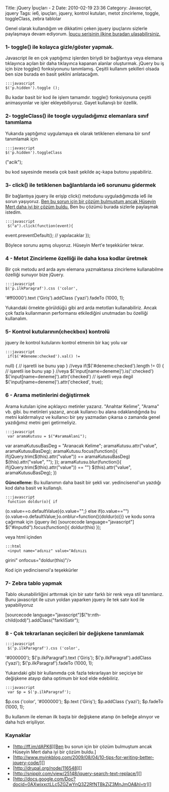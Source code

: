 Title: jQuery İpuçları - 2
Date: 2010-02-19 23:36
Category: Javascript, jquery
Tags: ie6, ipuçları, jquery, kontrol kutuları, metot zincirleme, toggle, toggleClass, zebra tablolar

Genel olarak kullandığım ve dikkatimi çeken jquery ipuçlarını sizlerle
paylaşmaya devam ediyorum. [İpucu serisinin ilkine buradan
ulaşabilirsiniz.][]

### 1- toggle() ile kolayca gizle/göster yapmak.

Javascript ile en çok yaptığımız işlerden biriydi bir bağlantıya veya
elemana tıklayınca açılan bir daha tıklayınca kapanan alanlar
oluşturmak. jQuery bu iş için bize toggle() fonksiyonunu tanımlamış.
Çeşitli kullanım şekilleri olsada ben size burada en basit şeklini
anlatacağım.

	:::javascript
	$('p.hidden').toggle ();

Bu kadar basit bir kod ile işlem tamamdır. toggle() fonksiyonuna çeşitli
animasyonlar ve işler ekleyebiliyoruz. Gayet kullanışlı bir özellik.

### 2- toggleClass() ile toogle uyguladığımız elemanlara sınıf tanımlama

Yukarıda yaptığımız uygulamaya ek olarak tetiklenen elemana bir sınıf
tanımlamak için

	:::javascript
	$('p.hidden').toggleClass
("acik");

bu kod sayesinde mesela çok basit şekilde aç-kapa butonu yapabiliriz.

### 3- click() ile tetiklenen bağlantılarda ie6 sorununu gidermek

Bir bağlantıya jquery ile erişip click() metodunu uyguladığımızda ie6
ile sorun yaşıyoruz. [Ben bu sorun için bir çözüm bulmuştum ancak
Hüseyin Mert daha iyi bir çözüm buldu.][] Ben bu çözümü burada sizlerle
paylaşmak istedim.

	:::javascript
	 $("a").click(function(event){
event.preventDefault(); // yapılacaklar }); 

Böylece sorunu aşmış oluyoruz. Hüseyin Mert'e teşekkürler tekrar.

### 4 - Metot Zincirleme özelliği ile daha kısa kodlar üretmek

Bir çok metodu ard arda aynı elemana yazmaktansa zincirleme kullanabilme
özelliği sunuyor bize jQuery.

	:::javascript
	$('p.ilkParagraf').css ('color',
'#ff0000').text ('Giriş').addClass ('yazi').fadeTo (1000,
1);

Yukarıdaki örnekte görüldüğü gibi ard arda metotları kullanabiliriz.
Ancak çok fazla kullanmanın performansı etkilediğini unutmadan bu
özelliği kullanalım.

### 5- Kontrol kutularının(checkbox) kontrolü

jquery ile kontrol kutularını kontrol etmenin bir kaç yolu var

	:::javascript
	 if($('#deneme:checked').val() !=
null) { // işaretli ise bunu yap } //veya
if($('#deneme:checked').length != 0) { // işaretli ise bunu yap }
//veya $('input[name=deneme]').is(':checked')
$('input[name=deneme]').attr('checked') // işaretli veya degil
$('input[name=deneme]').attr('checked', true); 

### 6 - Arama metinlerini değiştirmek

Arama kutuları içine açıklayıcı metinler yazarız. "Anahtar Kelime",
"Arama" vb. gibi. bu metinleri yazarız, ancak kullanıcı bu alana
odaklandığında bu metni kaldırmalıyız ve kullanıcı bir şey yazmadan
çıkarsa o zamanda genel yazdığımız metni geri getirmeliyiz.

	:::javascript
	 var aramaKutusu = $("#aramaAlani");
var aramaKutusuBasDeg = "Aranacak Kelime"; aramaKutusu.attr("value",
aramaKutusuBasDeg); aramaKutusu.focus(function(){
if(jQuery.trim($(this).attr("value")) == aramaKutusuBasDeg)
$(this).attr("value", ""); }); aramaKutusu.blur(function(){
if(jQuery.trim($(this).attr("value")) == "") $(this).attr("value",
aramaKutusuBasDeg); }) 

**Güncelleme:** Bu kullanımın daha basit bir şekli var. yedincisenol'un
yazdığı kod daha basit ve kullanışlı.

	:::javascript
	 function doldur(o){ if
(o.value==o.defaultValue){o.value="";} else
if(o.value==""){o.value=o.defaultValue;}o.onblur=function(){doldur(o)}}
 ve kodu sonra çağırmak için (jquery ile) [sourcecode
language="javascript"] $("#inputId").focus(function(){ doldur(this)
}); 

veya html içinden

	:::html
	 <input name="adınız" value="Adınızı
girini" onfocus="doldur(this)"/> 

Kod için yedincisenol'a teşekkürler

### 7- Zebra tablo yapmak

Tablo okunabilirliğini arttırmak için bir satır farklı bir renk veya
stil tanımlarız. Bunu javascript ile uzun yoldan yaparken jquery ile tek
satır kod ile yapabiliyoruz

[sourcecode
language="javascript"]$("tr:nth-child(odd)").addClass("farkliSatir");

### 8 - Çok tekrarlanan seçicileri bir değişkene tanımlamak

	:::javascript
	 $('p.ilkParagraf').css ('color',
'#000000'); $('p.ilkParagraf').text ('Giriş');
$('p.ilkParagraf').addClass ('yazi'); $('p.ilkParagraf').fadeTo (1000,
1); 

Yukarıdaki gibi bir kullanımda çok fazla tekrarlayan bir seçiciye bir
değişkene atayıp daha optimum bir kod elde edebiliriz.

	:::javascript
	 var $p = $('p.ilkParagraf');
$p.css ('color', '#000000'); $p.text ('Giriş'); $p.addClass
('yazi'); $p.fadeTo (1000, 1); 

Bu kullanım ile eleman ilk başta bir değişkene atanıp ön belleğe
alınıyor ve daha hızlı erişiliyor.

### Kaynaklar

-   [http://ff.im/dAPK6][Ben bu sorun için bir çözüm bulmuştum ancak
    Hüseyin Mert daha iyi bir çözüm buldu.]
-   [http://www.myinkblog.com/2009/08/04/10-tips-for-writing-better-jquery-code/][]
-   [http://drupal.org/node/116548][]
-   [http://snipplr.com/view/25148/jquery-search-text-replace/][]
-   [http://docs.google.com/Doc?docid=0AXwjxxctLLc5ZGZwYnQ3Z2RfNTBkZjZ3MnJmOA&hl=tr][]

</p>

  [İpucu serisinin ilkine buradan ulaşabilirsiniz.]: http://www.fatihhayrioglu.com/jquery-ipuclari/
  [Ben bu sorun için bir çözüm bulmuştum ancak Hüseyin Mert daha iyi bir
  çözüm buldu.]: http://ff.im/dAPK6
  [http://www.myinkblog.com/2009/08/04/10-tips-for-writing-better-jquery-code/]: http://www.myinkblog.com/2009/08/04/10-tips-for-writing-better-jquery-code/
  [http://drupal.org/node/116548]: http://drupal.org/node/116548
  [http://snipplr.com/view/25148/jquery-search-text-replace/]: http://snipplr.com/view/25148/jquery-search-text-replace/
  [http://docs.google.com/Doc?docid=0AXwjxxctLLc5ZGZwYnQ3Z2RfNTBkZjZ3MnJmOA&hl=tr]: http://docs.google.com/Doc?docid=0AXwjxxctLLc5ZGZwYnQ3Z2RfNTBkZjZ3MnJmOA&hl=tr
